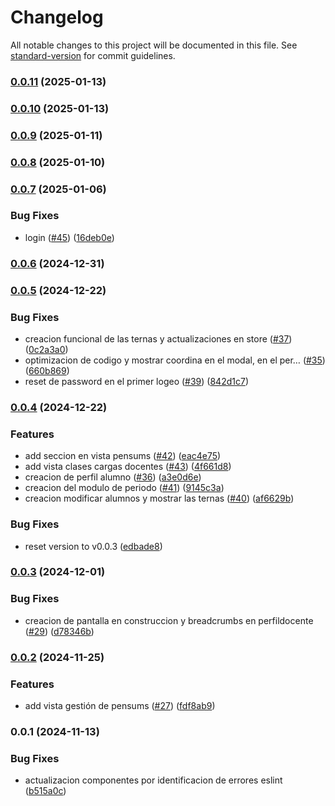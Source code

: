 # Changelog

All notable changes to this project will be documented in this file. See [standard-version](https://github.com/conventional-changelog/standard-version) for commit guidelines.

### [0.0.11](https://github.com/UNICAH-ICC-SAP/GestionPracticasWeb/compare/v0.0.10...v0.0.11) (2025-01-13)

### [0.0.10](https://github.com/UNICAH-ICC-SAP/GestionPracticasWeb/compare/v0.0.9...v0.0.10) (2025-01-13)

### [0.0.9](https://github.com/UNICAH-ICC-SAP/GestionPracticasWeb/compare/v0.0.8...v0.0.9) (2025-01-11)

### [0.0.8](https://github.com/UNICAH-ICC-SAP/GestionPracticasWeb/compare/v0.0.7...v0.0.8) (2025-01-10)

### [0.0.7](https://github.com/UNICAH-ICC-SAP/GestionPracticasWeb/compare/v0.0.6...v0.0.7) (2025-01-06)


### Bug Fixes

* login ([#45](https://github.com/UNICAH-ICC-SAP/GestionPracticasWeb/issues/45)) ([16deb0e](https://github.com/UNICAH-ICC-SAP/GestionPracticasWeb/commit/16deb0e656ab6c1491f9fdeca8ab57baef14e349))

### [0.0.6](https://github.com/UNICAH-ICC-SAP/GestionPracticasWeb/compare/v0.0.5...v0.0.6) (2024-12-31)

### [0.0.5](https://github.com/UNICAH-ICC-SAP/GestionPracticasWeb/compare/v0.0.4...v0.0.5) (2024-12-22)


### Bug Fixes

* creacion funcional de las ternas y actualizaciones en store ([#37](https://github.com/UNICAH-ICC-SAP/GestionPracticasWeb/issues/37)) ([0c2a3a0](https://github.com/UNICAH-ICC-SAP/GestionPracticasWeb/commit/0c2a3a064b10549f8730992ec427cf5230a0a0ac))
* optimizacion de codigo y mostrar coordina en el modal, en el per… ([#35](https://github.com/UNICAH-ICC-SAP/GestionPracticasWeb/issues/35)) ([660b869](https://github.com/UNICAH-ICC-SAP/GestionPracticasWeb/commit/660b869d9d2a79494782d93a8d19e9efa93be3c8))
* reset de password en el primer logeo ([#39](https://github.com/UNICAH-ICC-SAP/GestionPracticasWeb/issues/39)) ([842d1c7](https://github.com/UNICAH-ICC-SAP/GestionPracticasWeb/commit/842d1c74a7ceceac0dae963f9f2b257c0d054a50))

### [0.0.4](https://github.com/UNICAH-ICC-SAP/GestionPracticasWeb/compare/v0.0.3...v0.0.4) (2024-12-22)


### Features

* add seccion en vista pensums ([#42](https://github.com/UNICAH-ICC-SAP/GestionPracticasWeb/issues/42)) ([eac4e75](https://github.com/UNICAH-ICC-SAP/GestionPracticasWeb/commit/eac4e75914658dbe9970eb7ed6a914163cf6dc3b))
* add vista clases cargas docentes ([#43](https://github.com/UNICAH-ICC-SAP/GestionPracticasWeb/issues/43)) ([4f661d8](https://github.com/UNICAH-ICC-SAP/GestionPracticasWeb/commit/4f661d89c61af0818c8ca47a7ec58ed3c8b957c9))
* creacion de perfil alumno ([#36](https://github.com/UNICAH-ICC-SAP/GestionPracticasWeb/issues/36)) ([a3e0d6e](https://github.com/UNICAH-ICC-SAP/GestionPracticasWeb/commit/a3e0d6efcf3540179e086be2981adc7c1e25ad97))
* creacion del modulo de periodo ([#41](https://github.com/UNICAH-ICC-SAP/GestionPracticasWeb/issues/41)) ([9145c3a](https://github.com/UNICAH-ICC-SAP/GestionPracticasWeb/commit/9145c3a3cf58dd927ea5bf2db3833fad5f0f3456))
* creacion modificar alumnos y mostrar las ternas ([#40](https://github.com/UNICAH-ICC-SAP/GestionPracticasWeb/issues/40)) ([af6629b](https://github.com/UNICAH-ICC-SAP/GestionPracticasWeb/commit/af6629b8d33483c38c3a8f708eb4ee647013edab))


### Bug Fixes

* reset version to v0.0.3 ([edbade8](https://github.com/UNICAH-ICC-SAP/GestionPracticasWeb/commit/edbade836fc3a541d4d23ade946a80cffbf24252))

### [0.0.3](https://github.com/Acalix-unicah/Web/compare/v0.0.2...v0.0.3) (2024-12-01)


### Bug Fixes

* creacion de pantalla en construccion y breadcrumbs en perfildocente ([#29](https://github.com/Acalix-unicah/Web/issues/29)) ([d78346b](https://github.com/Acalix-unicah/Web/commit/d78346b2227bde4acd4dfeb73b54b75ce7028c4f))

### [0.0.2](https://github.com/Acalix-unicah/Web/compare/v0.0.1...v0.0.2) (2024-11-25)


### Features

* add vista gestión de pensums ([#27](https://github.com/Acalix-unicah/Web/issues/27)) ([fdf8ab9](https://github.com/Acalix-unicah/Web/commit/fdf8ab96483e144d24106039750bc9c052233523))

### 0.0.1 (2024-11-13)


### Bug Fixes

* actualizacion componentes por identificacion de errores eslint ([b515a0c](https://github.com/Acalix-unicah/Web/commit/b515a0c696ed6dcca32f9f8e85405031765dcdc3))
